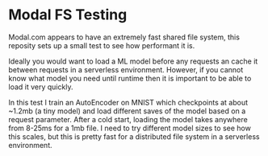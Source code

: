 # Modal FS Testing

Modal.com appears to have an extremely fast shared file system, this reposity sets up a small test to see how performant it is.

Ideally you would want to load a ML model before any requests an cache it between requests in a serverless environment. However,
if you cannot know what model you need until runtime then it is important to be able to load it very quickly.

In this test I train an AutoEncoder on MNIST which checkpoints at about ~1.2mb (a tiny model)
and load different saves of the model based on a request parameter. After a cold start, loading the model takes
anywhere from 8-25ms for a 1mb file. I need to try different model sizes to see how this scales, but this is pretty
fast for a distributed file system in a serverless environment.
